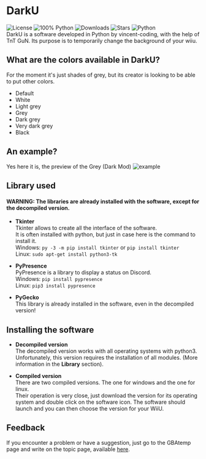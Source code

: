 # DarkU
![License](https://img.shields.io/github/license/vincent-coding/darku?style=for-the-badge) ![100% Python](https://img.shields.io/github/languages/top/vincent-coding/darku?style=for-the-badge) ![Downloads](https://img.shields.io/github/downloads/vincent-coding/darku/total?style=for-the-badge) ![Stars](https://img.shields.io/github/stars/vincent-coding/DarkU.svg?style=for-the-badge&label=Stars)
![Python](https://img.shields.io/badge/Python-3.X.X-informational?style=for-the-badge&logo=python)
<br />
DarkU is a software developed in Python by vincent-coding, with the help of TnT GuN. Its purpose is to temporarily change the background of your wiiu.

## What are the colors available in DarkU?
For the moment it's just shades of grey, but its creator is looking to be able to put other colors.
-   Default
-   White
-   Light grey
-   Grey
-   Dark grey
-   Very dark grey
-   Black

## An example?
Yes here it is, the preview of the Grey (Dark Mod)
![example](https://i.imgur.com/4g4Fest.png)

## Library used

#### WARNING: The libraries are already installed with the software, except for the decompiled version.

- **Tkinter**<br />
Tkinter allows to create all the interface of the software.<br />
It is often installed with python, but just in case here is the command to install it.<br />
Windows: `py -3 -m pip install tkinter` or `pip install tkinter`<br />
Linux: `sudo apt-get install python3-tk`<br />

- **PyPresence**<br />
PyPresence is a library to display a status on Discord.<br />
Windows: `pip install pypresence`<br />
Linux: `pip3 install pypresence`<br />

- **PyGecko**<br />
This library is already installed in the software, even in the decompiled version!

## Installing the software
- **Decompiled version**<br />
The decompiled version works with all operating systems with python3.<br />
Unfortunately, this version requires the installation of all modules. (More information in the **Library** section).<br />

- **Compiled version**<br />
There are two compiled versions. The one for windows and the one for linux.<br />
Their operation is very close, just download the version for its operating system and double click on the software icon. The software should launch and you can then choose the version for your WiiU.<br />

## Feedback
If you encounter a problem or have a suggestion, just go to the GBAtemp page and write on the topic page, available [here](https://gbatemp.net/threads/release-darku.535159/).
